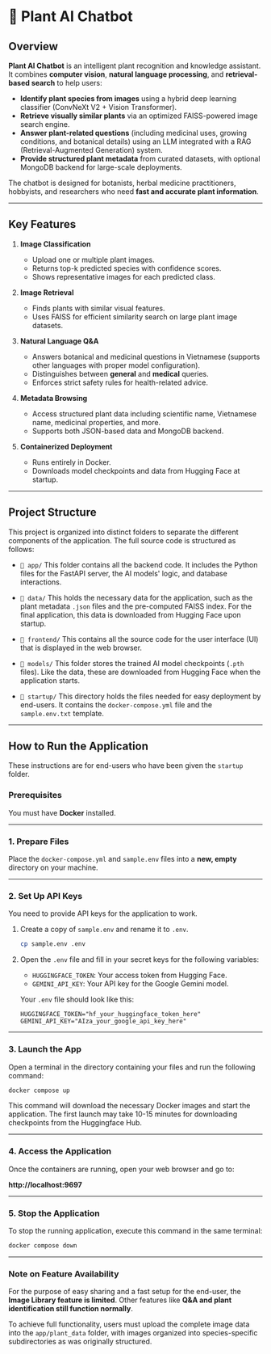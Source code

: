 # 🌿 Plant AI Chatbot
## Overview

**Plant AI Chatbot** is an intelligent plant recognition and knowledge assistant.  
It combines **computer vision**, **natural language processing**, and **retrieval-based search** to help users:

- **Identify plant species from images** using a hybrid deep learning classifier (ConvNeXt V2 + Vision Transformer).
- **Retrieve visually similar plants** via an optimized FAISS-powered image search engine.
- **Answer plant-related questions** (including medicinal uses, growing conditions, and botanical details) using an LLM integrated with a RAG (Retrieval-Augmented Generation) system.
- **Provide structured plant metadata** from curated datasets, with optional MongoDB backend for large-scale deployments.

The chatbot is designed for botanists, herbal medicine practitioners, hobbyists, and researchers who need **fast and accurate plant information**.

---

## Key Features

1. **Image Classification**  
   - Upload one or multiple plant images.
   - Returns top-k predicted species with confidence scores.
   - Shows representative images for each predicted class.

2. **Image Retrieval**  
   - Finds plants with similar visual features.
   - Uses FAISS for efficient similarity search on large plant image datasets.

3. **Natural Language Q&A**  
   - Answers botanical and medicinal questions in Vietnamese (supports other languages with proper model configuration).
   - Distinguishes between **general** and **medical** queries.
   - Enforces strict safety rules for health-related advice.

4. **Metadata Browsing**  
   - Access structured plant data including scientific name, Vietnamese name, medicinal properties, and more.
   - Supports both JSON-based data and MongoDB backend.

5. **Containerized Deployment**  
   - Runs entirely in Docker.
   - Downloads model checkpoints and data from Hugging Face at startup.

---

## Project Structure

This project is organized into distinct folders to separate the different components of the application. The full source code is structured as follows:

  * `📁 app/`
    This folder contains all the backend code. It includes the Python files for the FastAPI server, the AI models' logic, and database interactions.

  * `📁 data/`
    This holds the necessary data for the application, such as the plant metadata `.json` files and the pre-computed FAISS index. For the final application, this data is downloaded from Hugging Face upon startup.

  * `📁 frontend/`
    This contains all the source code for the user interface (UI) that is displayed in the web browser.

  * `📁 models/`
    This folder stores the trained AI model checkpoints (`.pth` files). Like the data, these are downloaded from Hugging Face when the application starts.

  * `📁 startup/`
    This directory holds the files needed for easy deployment by end-users. It contains the `docker-compose.yml` file and the `sample.env.txt` template.

-----

## How to Run the Application

These instructions are for end-users who have been given the `startup` folder.

### Prerequisites

You must have **Docker** installed.

-----

### 1\. Prepare Files

Place the `docker-compose.yml` and `sample.env` files into a **new, empty** directory on your machine.

-----

### 2\. Set Up API Keys

You need to provide API keys for the application to work.

1.  Create a copy of `sample.env` and rename it to `.env`.

    ```bash
    cp sample.env .env
    ```

2.  Open the `.env` file and fill in your secret keys for the following variables:

      * `HUGGINGFACE_TOKEN`: Your access token from Hugging Face.
      * `GEMINI_API_KEY`: Your API key for the Google Gemini model.

    Your `.env` file should look like this:

    ```env
    HUGGINGFACE_TOKEN="hf_your_huggingface_token_here"
    GEMINI_API_KEY="AIza_your_google_api_key_here"
    ```

-----

### 3\. Launch the App

Open a terminal in the directory containing your files and run the following command:

```bash
docker compose up
```

This command will download the necessary Docker images and start the application. The first launch may take 10-15 minutes for downloading checkpoints from the Huggingface Hub.

-----

### 4\. Access the Application

Once the containers are running, open your web browser and go to:

**http://localhost:9697**

-----

### 5\. Stop the Application

To stop the running application, execute this command in the same terminal:

```bash
docker compose down
```

-----

### Note on Feature Availability

For the purpose of easy sharing and a fast setup for the end-user, the **Image Library feature is limited**. Other features like **Q\&A and plant identification still function normally**.

To achieve full functionality, users must upload the complete image data into the `app/plant_data` folder, with images organized into species-specific subdirectories as was originally structured.
